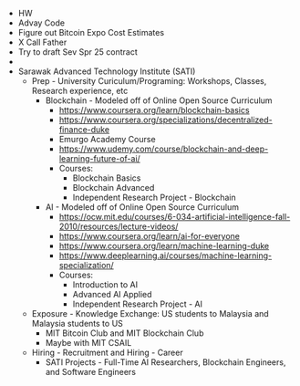 - HW
- Advay Code
- Figure out Bitcoin Expo Cost Estimates
- X Call Father
- Try to draft Sev Spr 25 contract
- 
- Sarawak Advanced Technology Institute (SATI)
    - Prep - University Curiculum/Programing: Workshops, Classes, Research experience, etc
        - Blockchain - Modeled off of Online Open Source Curriculum 
            - https://www.coursera.org/learn/blockchain-basics
            - https://www.coursera.org/specializations/decentralized-finance-duke
            - Emurgo Academy Course
            - https://www.udemy.com/course/blockchain-and-deep-learning-future-of-ai/
            - Courses:
                - Blockchain Basics
                - Blockchain Advanced
                - Independent Research Project - Blockchain
        - AI - Modeled off of Online Open Source Curriculum
            - https://ocw.mit.edu/courses/6-034-artificial-intelligence-fall-2010/resources/lecture-videos/
            - https://www.coursera.org/learn/ai-for-everyone
            - https://www.coursera.org/learn/machine-learning-duke
            - https://www.deeplearning.ai/courses/machine-learning-specialization/
            - Courses:
                - Introduction to AI
                - Advanced AI Applied
                - Independent Research Project - AI
    - Exposure - Knowledge Exchange: US students to Malaysia and Malaysia students to US
        - MIT Bitcoin Club and MIT Blockchain Club
        - Maybe with MIT CSAIL
    - Hiring - Recruitment and Hiring - Career
        - SATI Projects - Full-Time AI Researchers, Blockchain Engineers, and Software Engineers
